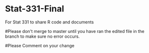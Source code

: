 # Stat-331-Final
For Stat 331 to share R code and documents

#Please don't merge to master until you have ran the edited file in the branch to make sure no error occurs.

#Please Comment on your change
